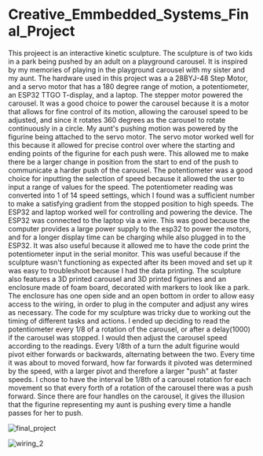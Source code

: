 # Creative_Emmbedded_Systems_Final_Project

This projeect is an interactive kinetic sculpture. The sculpture is of two kids in a park being pushed by an adult on a playground carousel. It is inspired by my memories of playing in the playground carousel with my sister and my aunt.
The hardware used in this project was a a 28BYJ-48 Step Motor, and a servo motor that has a 180 degree range of motion, a potentiometer, an ESP32 TTGO T-display, and a laptop. The stepper motor powered the carousel. It was a good choice to power the carousel because it is a motor that allows for fine control of its motion, allowing the carousel speed to be adjusted, and since it rotates 360 degrees as the carousel to rotate continuously in a circle. My aunt's pushing motion was powered by the figurine being attached to the servo motor. The servo motor worked well for this because it allowed for precise control over where the starting and ending points of the figurine for each push were. This allowed me to make there be a larger change in position from the start to end of the push to communicate a harder push of the carousel. The potentiometer was a good choice for inputting the selection of speed because it allowed the user to input a range of values for the speed. The potentiometer reading was converted into 1 of 14 speed settings, which I found was a sufficient number to make a satisfying gradient from the stopped position to high speeds.
The ESP32 and laptop worked well for controlling and powering the device. The ESP32 was connected to the laptop via a wire. This was good because the computer provides a large power supply to the esp32 to power the motors, and for a longer display time can be charging while also plugged in to the ESP32. It was also useful because it allowed me to have the code print the potentiometer input in the serial monitor. This was useful because if the sculpture wasn't functioning as expected after its been moved and set up it was easy to troubleshoot because I had the data printing.
The sculpture also features a 3D printed carousel and 3D printed figurines and an enclosure made of foam board, decorated with markers to look like a park. The enclosure has one open side and an open bottom in order to allow easy access to the wiring, in order to plug in the computer and adjust any wires as necessary.
The code for my sculpture was tricky due to working out the timing of different tasks and actions. I ended up deciding to read the potentiometer every 1/8 of a rotation of the carousel, or after a delay(1000) if the carousel was stopped. I would then adjust the carousel speed according to the readings. Every 1/8th of a turn the adult figurine would pivot either forwards or backwards, alternating between the two. Every time it was about to moved forward, how far forwards it pivoted was determined by the speed, with a larger pivot and therefore a larger "push" at faster speeds. I chose to have the interval be 1/8th of a carousel rotation for each movement so that every forth of a rotation of the carousel there was a push forward. Since there are four handles on the carousel, it gives the illusion that the figurine representing my aunt is pushing every time a handle passes for her to push.

![final_project](https://user-images.githubusercontent.com/62814033/167335077-c4b6328b-ede9-4b3f-ac73-7f789510e584.jpg)

![wiring_2](https://user-images.githubusercontent.com/62814033/167335046-39da18d9-5e1e-4969-854e-a9d78c07be06.jpg)
